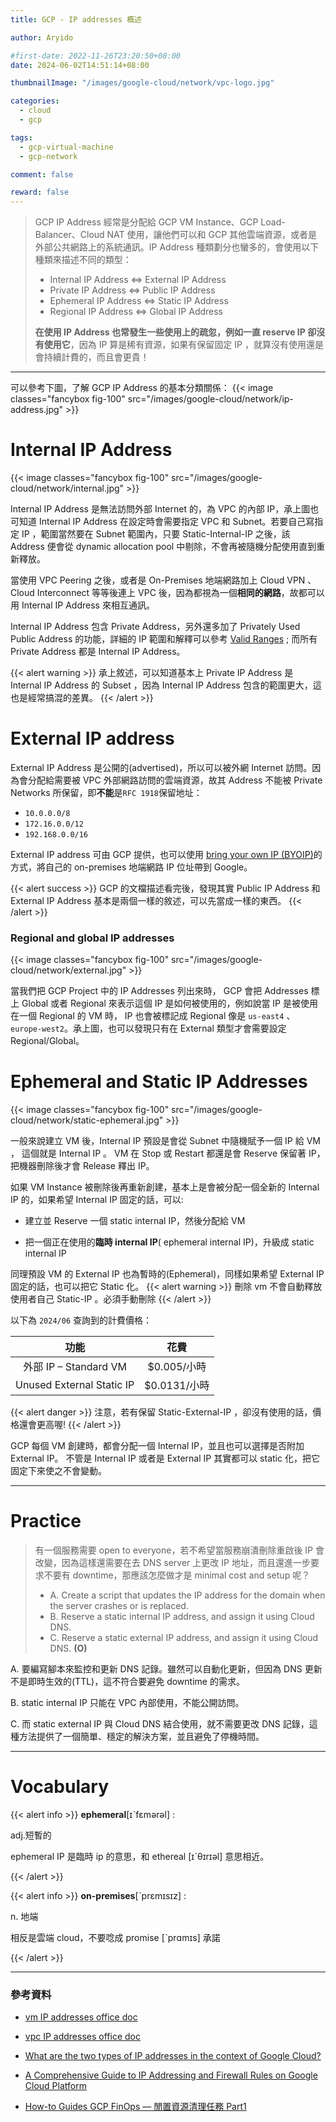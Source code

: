 ```yaml
---
title: GCP - IP addresses 概述

author: Aryido

#first-date: 2022-11-26T23:20:50+08:00
date: 2024-06-02T14:51:14+08:00

thumbnailImage: "/images/google-cloud/network/vpc-logo.jpg"

categories:
  - cloud
  - gcp

tags:
  - gcp-virtual-machine
  - gcp-network

comment: false

reward: false
---
```


<!--BODY-->

> GCP IP Address 經常是分配給 GCP VM Instance、GCP Load-Balancer、Cloud NAT 使用，讓他們可以和 GCP 其他雲端資源，或者是外部公共網路上的系統通訊。IP Address 種類劃分也蠻多的，會使用以下種類來描述不同的類型：
>
> - Internal IP Address <=> External IP Address
> - Private IP Address <=> Public IP Address
> - Ephemeral IP Address <=> Static IP Address
> - Regional IP Address <=> Global IP Address
>
> **在使用 IP Address 也常發生一些使用上的疏忽，例如一直 reserve IP 卻沒有使用它**，因為 IP 算是稀有資源，如果有保留固定 IP ，就算沒有使用還是會持續計費的，而且會更貴！

<!--more-->

---

可以參考下圖，了解 GCP IP Address 的基本分類關係：
{{< image classes="fancybox fig-100" src="/images/google-cloud/network/ip-address.jpg" >}}

# Internal IP Address

{{< image classes="fancybox fig-100" src="/images/google-cloud/network/internal.jpg" >}}

Internal IP Address 是無法訪問外部 Internet 的，為 VPC 的內部 IP，承上圖也可知道 Internal IP Address 在設定時會需要指定 VPC 和 Subnet。若要自己寫指定 IP ，範圍當然要在 Subnet 範圍內，只要 Static-Internal-IP 之後，該 Address 便會從 dynamic allocation pool 中剔除，不會再被隨機分配使用直到重新釋放。

當使用 VPC Peering 之後，或者是 On-Premises 地端網路加上 Cloud VPN 、 Cloud Interconnect 等等後連上 VPC 後，因為都視為一個**相同的網路**，故都可以用 Internal IP Address 來相互通訊。

Internal IP Address 包含 Private Address，另外還多加了 Privately Used Public Address 的功能，詳細的 IP 範圍和解釋可以參考 [Valid Ranges](https://cloud.google.com/vpc/docs/subnets#valid-ranges) ; 而所有 Private Address 都是 Internal IP Address。

{{< alert warning >}}
承上敘述，可以知道基本上 Private IP Address 是 Internal IP Address 的 Subset ，因為 Internal IP Address 包含的範圍更大，這也是經常搞混的差異。
{{< /alert >}}

# External IP address

External IP Address 是公開的(advertised)，所以可以被外網 Internet 訪問。因為會分配給需要被 VPC 外部網路訪問的雲端資源，故其 Address 不能被 Private Networks 所保留，即**不能**是`RFC 1918`保留地址：

- `10.0.0.0/8`
- `172.16.0.0/12`
- `192.168.0.0/16`

External IP address 可由 GCP 提供，也可以使用 [bring your own IP (BYOIP)](https://cloud.google.com/vpc/docs/bring-your-own-ip)的方式，將自己的 on-premises 地端網路 IP 位址帶到 Google。

{{< alert success >}}
GCP 的文檔描述看完後，發現其實 Public IP Address 和 External IP Address 基本是兩個一樣的敘述，可以先當成一樣的東西。
{{< /alert >}}

### Regional and global IP addresses

{{< image classes="fancybox fig-100" src="/images/google-cloud/network/external.jpg" >}}

當我們把 GCP Project 中的 IP Addresses 列出來時， GCP 會把 Addresses 標上 Global 或者 Regional 來表示這個 IP 是如何被使用的，例如說當 IP 是被使用在一個 Regional 的 VM 時， IP 也會被標記成 Regional 像是 `us-east4` 、`europe-west2`。承上圖，也可以發現只有在 External 類型才會需要設定 Regional/Global。

# Ephemeral and Static IP Addresses

{{< image classes="fancybox fig-100" src="/images/google-cloud/network/static-ephemeral.jpg" >}}

一般來說建立 VM 後，Internal IP 預設是會從 Subnet 中隨機賦予一個 IP 給 VM ， 這個就是 Internal IP 。 VM 在 Stop 或 Restart 都還是會 Reserve 保留著 IP，把機器刪除後才會 Release 釋出 IP。

如果 VM Instance 被刪除後再重新創建，基本上是會被分配一個全新的 Internal IP 的，如果希望 Internal IP 固定的話，可以:

- 建立並 Reserve 一個 static internal IP，然後分配給 VM

- 把一個正在使用的**臨時 internal IP**( ephemeral internal IP)，升級成 static internal IP

同理預設 VM 的 External IP 也為暫時的(Ephemeral)，同樣如果希望 External IP 固定的話，也可以把它 Static 化。
{{< alert warning >}}
刪除 vm 不會自動釋放使用者自己 Static-IP 。必須手動刪除
{{< /alert >}}

以下為 `2024/06` 查詢到的計費價格：

|           功能            |     花費     |
| :-----------------------: | :----------: |
|   外部 IP – Standard VM   | $0.005/小時  |
| Unused External Static IP | $0.0131/小時 |

{{< alert danger >}}
注意，若有保留 Static-External-IP ，卻沒有使用的話，價格還會更高喔!
{{< /alert >}}

GCP 每個 VM 創建時，都會分配一個 Internal IP，並且也可以選擇是否附加 External IP。 不管是 Internal IP 或者是 External IP 其實都可以 static 化，把它固定下來使之不會變動。

---

# Practice

> 有一個服務需要 open to everyone，若不希望當服務崩潰刪除重啟後 IP 會改變，因為這樣還需要在去 DNS server 上更改 IP 地址，而且還進一步要求不要有 downtime，那應該怎麼做才是 minimal cost and setup 呢？
>
> - A. Create a script that updates the IP address for the domain when the server crashes or is replaced.
> - B. Reserve a static internal IP address, and assign it using Cloud DNS.
> - C. Reserve a static external IP address, and assign it using Cloud DNS. **(O)**

A. 要編寫腳本來監控和更新 DNS 記錄。雖然可以自動化更新，但因為 DNS 更新不是即時生效的(TTL)，這不符合要避免 downtime 的需求。

B. static internal IP 只能在 VPC 內部使用，不能公開訪問。

C. 而 static external IP 與 Cloud DNS 結合使用，就不需要更改 DNS 記錄，這種方法提供了一個簡單、穩定的解決方案，並且避免了停機時間。

---

# Vocabulary

{{< alert info >}}
**ephemeral**[ɪˋfɛmərəl] :

adj.短暫的

ephemeral IP 是臨時 ip 的意思，和 ethereal [ɪˋθɪrɪəl] 意思相近。

{{< /alert >}}

{{< alert info >}}
**on-premises**[ˋprɛmɪsɪz] :

n. 地端

相反是雲端 cloud，不要唸成 promise [ˋprɑmɪs] 承諾

{{< /alert >}}

---

### 參考資料

- [vm IP addresses office doc](https://cloud.google.com/compute/docs/ip-addresses)

- [vpc IP addresses office doc](https://cloud.google.com/vpc/docs/ip-addresses)

- [What are the two types of IP addresses in the context of Google Cloud?](https://eitca.org/cloud-computing/eitc-cl-gcp-google-cloud-platform/gcp-networking/ip-addresses/examination-review-ip-addresses/what-are-the-two-types-of-ip-addresses-in-the-context-of-google-cloud/)

- [A Comprehensive Guide to IP Addressing and Firewall Rules on Google Cloud Platform](https://medium.com/@srivastavayushmaan1347/a-comprehensive-guide-to-ip-addressing-and-firewall-rules-on-google-cloud-platform-202f903fc397)

- [How-to Guides GCP FinOps — 閒置資源清理任務 Part1](https://medium.com/@kellenjohn175/how-to-guides-gcp-finops-%E9%96%92%E7%BD%AE%E8%B3%87%E6%BA%90%E6%B8%85%E7%90%86%E4%BB%BB%E5%8B%99-part1-166905733811)
